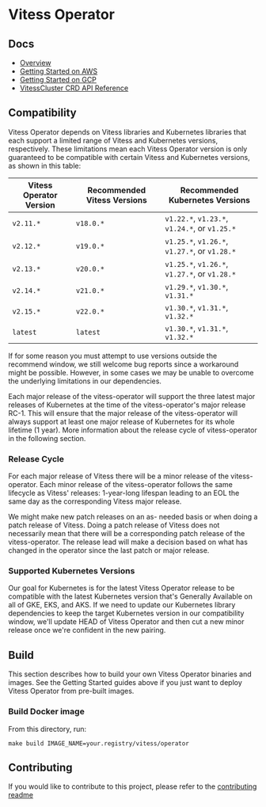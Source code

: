# Vitess Operator

## Docs

- [Overview](docs/)
- [Getting Started on AWS](docs/aws-quickstart.md)
- [Getting Started on GCP](docs/gcp-quickstart.md)
- [VitessCluster CRD API Reference](docs/api.md)

## Compatibility

Vitess Operator depends on Vitess libraries and Kubernetes libraries that
each support a limited range of Vitess and Kubernetes versions, respectively.
These limitations mean each Vitess Operator version is only guaranteed to be
compatible with certain Vitess and Kubernetes versions, as shown in this table:

| Vitess Operator Version | Recommended Vitess Versions | Recommended Kubernetes Versions               |
|-------------------------|-----------------------------|-----------------------------------------------|
| `v2.11.*`               | `v18.0.*`                   | `v1.22.*`, `v1.23.*`, `v1.24.*`, or `v1.25.*` |
| `v2.12.*`               | `v19.0.*`                   | `v1.25.*`, `v1.26.*`, `v1.27.*`, or `v1.28.*` |
| `v2.13.*`               | `v20.0.*`                   | `v1.25.*`, `v1.26.*`, `v1.27.*`, or `v1.28.*` |
| `v2.14.*`               | `v21.0.*`                   | `v1.29.*`, `v1.30.*`, `v1.31.*`               |
| `v2.15.*`               | `v22.0.*`                   | `v1.30.*`, `v1.31.*`, `v1.32.*`               |
| `latest`                | `latest`                    | `v1.30.*`, `v1.31.*`, `v1.32.*`               |

If for some reason you must attempt to use versions outside the recommend
window, we still welcome bug reports since a workaround might be possible.
However, in some cases we may be unable to overcome the underlying limitations
in our dependencies.

Each major release of the vitess-operator will support the three latest major releases of Kubernetes at the time
of the vitess-operator's major release RC-1. This will ensure that the major release of the vitess-operator will
always support at least one major release of Kubernetes for its whole lifetime (1 year).
More information about the release cycle of vitess-operator in the following section.

### Release Cycle

For each major release of Vitess there will be a minor release of the vitess-operator.
Each minor release of the vitess-operator follows the same lifecycle as Vitess' releases:
1-year-long lifespan leading to an EOL the same day as the corresponding Vitess major release.

We might make new patch releases on an as- needed basis or when doing a patch release of Vitess.
Doing a patch release of Vitess does not necessarily mean that there will be a corresponding
patch release of the vitess-operator. The release lead will make a decision based on what has changed
in the operator since the last patch or major release.

### Supported Kubernetes Versions

Our goal for Kubernetes is for the latest Vitess Operator release to be
compatible with the latest Kubernetes version that's Generally Available on all
of GKE, EKS, and AKS. If we need to update our Kubernetes library dependencies
to keep the target Kubernetes version in our compatibility window, we'll update
HEAD of Vitess Operator and then cut a new minor release once we're confident in
the new pairing.

## Build

This section describes how to build your own Vitess Operator binaries and images.
See the Getting Started guides above if you just want to deploy Vitess Operator
from pre-built images.

### Build Docker image

From this directory, run:

```
make build IMAGE_NAME=your.registry/vitess/operator
```

## Contributing

If you would like to contribute to this project, please refer to the
[contributing readme](CONTRIBUTING.md)


